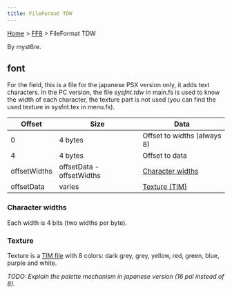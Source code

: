 ```yaml
---
title: FileFormat TDW
---
```


[Home](Main%20Page.md) > [FF8](FF8.md) > FileFormat TDW

By myst6re.

## font

For the field, this is a file for the japanese PSX version only, it adds
text characters. In the PC version, the file *sysfnt.tdw* in main.fs is
used to know the width of each character, the texture part is not used
(you can find the used texture in sysfnt.tex in menu.fs).

| Offset       | Size                      | Data                        |
|--------------|---------------------------|-----------------------------|
| 0            | 4 bytes                   | Offset to widths (always 8) |
| 4            | 4 bytes                   | Offset to data              |
| offsetWidths | offsetData - offsetWidths | [Character widths][]        |
| offsetData   | varies                    | [Texture (TIM)][]           |

### Character widths

Each width is 4 bits (two widths per byte).

### Texture

Texture is a [TIM file][] with 8 colors: dark grey, grey, yellow, red,
green, blue, purple and white.

*TODO: Explain the palette mechanism in japanese version (16 pal instead
of 8).*

  [Character widths]: #user-content-character-widths "wikilink"
  [Texture (TIM)]: #user-content-texture "wikilink"
  [TIM file]: ../PSX/TIM%20format.md "wikilink"
